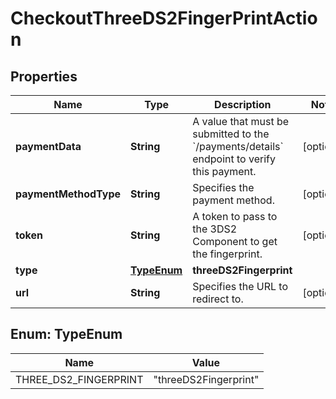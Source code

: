 

# CheckoutThreeDS2FingerPrintAction


## Properties

| Name | Type | Description | Notes |
|------------ | ------------- | ------------- | -------------|
|**paymentData** | **String** | A value that must be submitted to the &#x60;/payments/details&#x60; endpoint to verify this payment. |  [optional] |
|**paymentMethodType** | **String** | Specifies the payment method. |  [optional] |
|**token** | **String** | A token to pass to the 3DS2 Component to get the fingerprint. |  [optional] |
|**type** | [**TypeEnum**](#TypeEnum) | **threeDS2Fingerprint** |  |
|**url** | **String** | Specifies the URL to redirect to. |  [optional] |



## Enum: TypeEnum

| Name | Value |
|---- | -----|
| THREE_DS2_FINGERPRINT | &quot;threeDS2Fingerprint&quot; |




